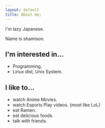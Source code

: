 ```yaml
---
layout: default
title: About me;
---
```


I'm lazy Japanese.

Name is shamison.

## I'm interested in...

- Programming.
- Linux dist, Unix System.

## I like to...

- watch Anime Movies.
- watch Esports Play videos. (most like LoL)
- eat Ramen.
- eat delicious foods.
- talk with friends.

